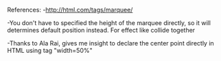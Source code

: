 References:
-http://html.com/tags/marquee/

-You don't have to specified the height of the marquee directly, so it will determines default position instead.
For effect like collide together

-Thanks to Ala Rai, gives me insight to declare the center point directly in HTML using tag "width=50%"